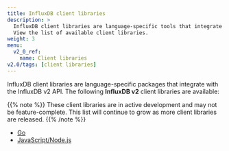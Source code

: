 ```yaml
---
title: InfluxDB client libraries
description: >
  InfluxDB client libraries are language-specific tools that integrate with the InfluxDB v2 API.
  View the list of available client libraries.
weight: 3
menu:
  v2_0_ref:
    name: Client libraries
v2.0/tags: [client libraries]
---
```


InfluxDB client libraries are language-specific packages that integrate with the InfluxDB v2 API.
The following **InfluxDB v2** client libraries are available:

{{% note %}}
These client libraries are in active development and may not be feature-complete.
This list will continue to grow as more client libraries are released.
{{% /note %}}

- [Go](https://github.com/influxdata/influxdb-client-go)
- [JavaScript/Node.js](https://github.com/influxdata/influxdb-client-js)
